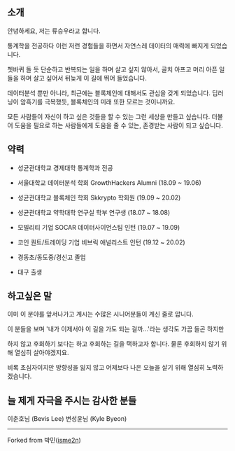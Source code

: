 ## 소개
안녕하세요, 저는 류승우라고 합니다.

통계학을 전공하다 이런 저런 경험들을 하면서 자연스레 데이터의 매력에 빠지게 되었습니다.

쳇바퀴 돌 듯 단순하고 반복되는 일을 하며 살고 싶지 않아서, 골치 아프고 머리 아픈 일들을 하며 살고 싶어서 뒤늦게 이 길에 뛰어 들었습니다.

데이터분석 뿐만 아니라, 최근에는 블록체인에 대해서도 관심을 갖게 되었습니다. 딥러닝이 암흑기를 극복했듯, 블록체인의 미래 또한 모르는 것이니까요.

모든 사람들이 자신이 하고 싶은 것들을 할 수 있는 그런 세상을 만들고 싶습니다. 더불어 도움을 필요로 하는 사람들에게 도움을 줄 수 있는, 존경받는 사람이 되고 싶습니다.

## 약력
- 성균관대학교 경제대학 통계학과 전공

- 서울대학교 데이터분석 학회 GrowthHackers Alumni (18.09 ~ 19.06)

- 성균관대학교 블록체인 학회 Skkrypto 학회원 (19.09 ~ 20.02)

- 성균관대학교 약학대학 연구실 학부 연구생 (18.07 ~ 18.08)

- 모빌리티 기업 SOCAR 데이터사이언스팀 인턴 (19.07 ~ 19.09)  

- 코인 퀀트/트레이딩 기업 비브릭 애널리스트 인턴 (19.12 ~ 20.02)  

- 경동초/동도중/경신고 졸업

- 대구 출생

## 하고싶은 말
이미 이 분야를 앞서나가고 계시는 수많은 시니어분들이 계신 줄로 압니다.

이 분들을 보며 '내가 이제서야 이 길을 가도 되는 걸까...'라는 생각도 가끔 들곤 하지만

하지 않고 후회하기 보다는 하고 후회하는 길을 택하고자 합니다. 물론 후회하지 않기 위해 열심히 살아야겠지요.

비록 초심자이지만 방향성을 잃지 않고 어제보다 나은 오늘을 살기 위해 열심히 노력하겠습니다.

## 늘 제게 자극을 주시는 감사한 분들
이춘호님 (Bevis Lee)
변성윤님 (Kyle Byeon)

---

Forked from 박민([isme2n](https://github.com/isme2n))
